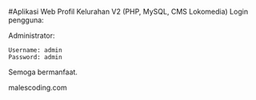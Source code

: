 #Aplikasi Web Profil Kelurahan V2 (PHP, MySQL, CMS Lokomedia)
Login pengguna:

Administrator:

    Username: admin
    Password: admin

Semoga bermanfaat.

malescoding.com
